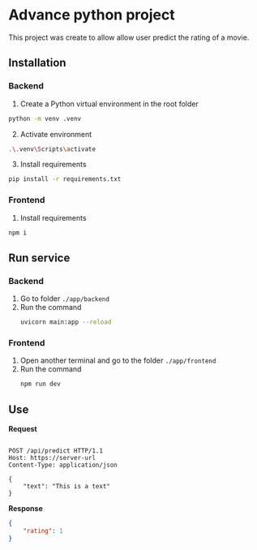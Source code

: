 # Advance python project

This project was create to allow allow user predict the rating of a movie.

## Installation

### Backend

1. Create a Python virtual environment in the root folder
```bash
python -m venv .venv
```

2. Activate environment
```bash
.\.venv\Scripts\activate
```

3. Install requirements
```bash
pip install -r requirements.txt
```

### Frontend

1. Install requirements
```bash
npm i
```

## Run service

### Backend

1. Go to folder `./app/backend`
2. Run the command
    ```bash
    uvicorn main:app --reload
    ```

### Frontend

1. Open another terminal and go to the folder `./app/frontend`
2. Run the command
    ```bash
    npm run dev
    ```

## Use

**Request**

```http

POST /api/predict HTTP/1.1
Host: https://server-url
Content-Type: application/json

{
    "text": "This is a text"
}

```

**Response**

```json
{
    "rating": 1
}
```